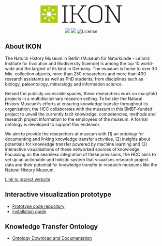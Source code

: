 <p align="center"><img src="https://github.com/FUB-HCC/IKON/raw/master/IKON-Logo-screen_L-rgb-positive-unprotected.png"></p>

<p align="center">
<a src="#"><img src="https://img.shields.io/badge/python-3.5%20%7C%203.6%20%7C%203.7-blue"></a>
<a src="https://circleci.com/gh/FUB-HCC/IKON-backend/tree/master"><img src="https://circleci.com/gh/FUB-HCC/IKON-backend/tree/master.svg?style=shield"></a>
<a src="#"><img src="https://img.shields.io/badge/license-AGPLv3-blue" alt="License"></a>
</p>


## About IKON
The Natural History Museum in Berlin (Museum für Naturkunde - Leibniz Institute for Evolution and Biodiversity Science) is  among the top 10 world-wide and the largest of its kind in Germany. The museum is home to over 30 Mio. collection objects, more than 250 researchers and more than 400 research assistants as well as PhD students, from disciplines such as biology, paleontology, mineralogy and information science.

Behind the publicly accessible spaces, these researchers work on manyfold projects in a multidisciplinary research setting. To bolster the Natural History Museum's efforts at ensuring knowledge transfer throughout its organisation, the HCC collaborates with the museum in this BMBF-funded project to unveil the currently tacit knowledge, competencies, methods and research project information to the employees of the museum. A formal ontology is developed to support this endeavor.

We aim to provide the researchers at museum with (1) an ontology for documenting and linking knowledge transfer activities, (2) insights about potentials for knowledge transfer powered by machine learning and (3) interactive visualisations of these networked sources of knowledge. Focussing on the seamless integration of these provisions, the HCC aims to set up an actionable and holistic system that visualises research project data and their potential for knowledge transfer in research museums like the Natural History Museum.

[Link to project website](https://fub-hcc.github.io/IKON)

## Interactive visualization prototype
- [Prototype code repository](https://github.com/FUB-HCC/IKON-backend)
- [Installation guide](https://github.com/FUB-HCC/IKON/wiki/IKON-installation-guide)

## Knowledge Transfer Ontology
- [Ontology Download and Documentation](https://fub-hcc.github.io/IKON-ontology/docs/index-en.html)

